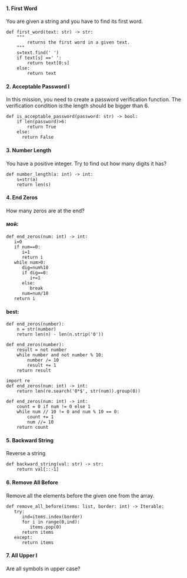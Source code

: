 #### 1. First Word
You are given a string and you have to find its first word.
```
def first_word(text: str) -> str:
    """
        returns the first word in a given text.
    """
    s=text.find(' ')
    if text[s] ==' ':
        return text[0:s]
    else:
        return text
```
#### 2. Acceptable Password I
In this mission, you need to create a password verification function. The verification condition is:the length should be bigger than 6.
```
def is_acceptable_password(password: str) -> bool:
    if len(password)>6:
        return True
    else:
      return False
```
#### 3. Number Length
You have a positive integer. Try to find out how many digits it has?
```
def number_length(a: int) -> int:
    s=str(a)
    return len(s)
```
#### 4. End Zeros
How many zeros are at the end?
#### мой:
```
def end_zeros(num: int) -> int:
   i=0
   if num==0:
      i=1
      return i
   while num>0:
      dig=num%10
      if dig==0:
         i+=1
      else:
         break
      num=num/10
   return i
```
#### best:
```
def end_zeros(number):
    n = str(number)
    return len(n) - len(n.strip('0'))
```
```
def end_zeros(number):
    result = not number
    while number and not number % 10:
        number /= 10
        result += 1
    return result
```
```
import re
def end_zeros(num: int) -> int:
    return len(re.search('0*$', str(num)).group(0))
```
```
def end_zeros(num: int) -> int:
    count = 0 if num != 0 else 1
    while num // 10 != 0 and num % 10 == 0:
        count += 1
        num //= 10
    return count
```
#### 5. Backward String
Reverse a string
```
def backward_string(val: str) -> str:
    return val[::-1]
```
#### 6. Remove All Before
Remove all the elements before the given one from the array.
```
def remove_all_before(items: list, border: int) -> Iterable:
   try:
      ind=items.index(border)
      for i in range(0,ind):
         items.pop(0)
      return items
   except:
      return items
```
#### 7. All Upper I
Are all symbols in upper case?


